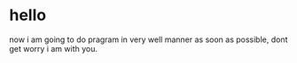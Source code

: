 # hello
now i am going to do pragram in very well manner as soon as possible, dont get worry i am with you.
